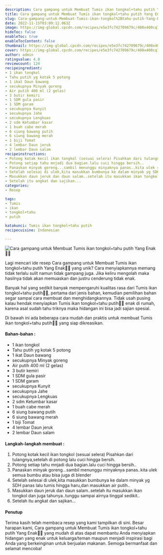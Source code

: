 ```yaml
---
description: Cara gampang untuk Membuat Tumis ikan tongkol+tahu putih Yang Enak"
title: Cara gampang untuk Membuat Tumis ikan tongkol+tahu putih Yang Enak
slug: Cara-gampang-untuk-Membuat-Tumis-ikan-tongkol%2Btahu-putih-Yang-Enak
date: 2022-11-15T03:09:12.063Z
image: https://img-global.cpcdn.com/recipes/e5e3fc742709679c/400x400cq70/photo.jpg
hideToc: false
enableToc: true
enableTocContent: false
thumbnail: https://img-global.cpcdn.com/recipes/e5e3fc742709679c/400x400cq70/photo.jpg
cover: https://img-global.cpcdn.com/recipes/e5e3fc742709679c/400x400cq70/photo.jpg
author: admin
ratingvalue: 4.8
reviewcount: 124
recipeingredient:
- 1 ikan tongkol
- Tahu putih yg kotak 5 potong
- 1 ikat Daun bawang
- secukupnya Minyak goreng
- Air putih 400 ml (2 gelas)
- 3 butir kemiri
- 1 SDM gula pasir
- 1 SDM garam
- secukupnya Kunyit
- secukupnya Jahe
- secukupnya Lengkuas
- 2 sdm Ketumbar kasar
- 1 buah cabe merah
- 6 siung bawang putih
- 6 siung bawang merah
- 1 biji Tomat
- 4 lembar Daun jeruk
- 2 lembar Daun salam
recipeinstructions:
- Potong kotak kecil ikan tongkol (sesuai selera) Pisahkan dari tulangnya,setelah di potong lalu cuci hingga bersih.
- Potong setiap tahu mnjadi dua bagian.lalu cuci hingga bersih..
- Panaskan minyak goreng...sambil menunggu minyaknya panas..kita ulek semua bumbu atau bisa juga di blender
- Setelah selesai di ulek,kita masukkan bumbunya ke dalam minyak yg SDH panas lalu tumis hingga haru,dan masukkan air putih..
- Masukkan daun jeruk dan daun salam..setelah itu masukkan ikan tongkol dan juga tahunya..tunggu sampai airnya tinggal sedikit..
- Setelah itu angkat dan sajikan...
categories:
- Resep

tags:
- Tumis
- ikan
- tongkol+tahu
- putih

katakunci: Tumis ikan tongkol+tahu putih
recipecuisine: Indonesian

---
```


![Cara gampang untuk Membuat Tumis ikan tongkol+tahu putih Yang Enak👩‍🍳](https://img-global.cpcdn.com/recipes/e5e3fc742709679c/400x400cq70/photo.jpg)

Lagi mencari ide resep Cara gampang untuk Membuat Tumis ikan tongkol+tahu putih Yang Enak👩‍🍳 yang unik? Cara menyiapkannya memang tidak terlalu sulit namun tidak gampang juga. Jika keliru mengolah maka hasilnya tidak akan memuaskan dan justru cenderung tidak enak.

Banyak hal yang sedikit banyak mempengaruhi kualitas rasa dari Tumis ikan tongkol+tahu putih👩‍🍳, pertama dari jenis bahan, kemudian pemilihan bahan segar sampai cara membuat dan menghidangkannya. Tidak usah pusing kalau hendak menyiapkan Tumis ikan tongkol+tahu putih👩‍🍳 enak di rumah, karena asal sudah tahu triknya maka hidangan ini bisa jadi sajian spesial.

Di bawah ini ada beberapa cara mudah dan praktis untuk membuat Tumis ikan tongkol+tahu putih👩‍🍳 yang siap dikreasikan.

<!--inarticleads1-->

#### Bahan-bahan :

- 1 ikan tongkol
- Tahu putih yg kotak 5 potong
- 1 ikat Daun bawang
- secukupnya Minyak goreng
- Air putih 400 ml (2 gelas)
- 3 butir kemiri
- 1 SDM gula pasir
- 1 SDM garam
- secukupnya Kunyit
- secukupnya Jahe
- secukupnya Lengkuas
- 2 sdm Ketumbar kasar
- 1 buah cabe merah
- 6 siung bawang putih
- 6 siung bawang merah
- 1 biji Tomat
- 4 lembar Daun jeruk
- 2 lembar Daun salam

<!--inarticleads2-->

#### Langkah-langkah membuat :

1. Potong kotak kecil ikan tongkol (sesuai selera) Pisahkan dari tulangnya,setelah di potong lalu cuci hingga bersih.
1. Potong setiap tahu mnjadi dua bagian.lalu cuci hingga bersih..
1. Panaskan minyak goreng...sambil menunggu minyaknya panas..kita ulek semua bumbu atau bisa juga di blender
1. Setelah selesai di ulek,kita masukkan bumbunya ke dalam minyak yg SDH panas lalu tumis hingga haru,dan masukkan air putih..
1. Masukkan daun jeruk dan daun salam..setelah itu masukkan ikan tongkol dan juga tahunya..tunggu sampai airnya tinggal sedikit..
1. Setelah itu angkat dan sajikan...

#### Penutup

Terima kasih telah membaca resep yang kami tampilkan di sini. Besar harapan kami, Cara gampang untuk Membuat Tumis ikan tongkol+tahu putih Yang Enak👩‍🍳 yang mudah di atas dapat membantu Anda menyiapkan hidangan yang enak untuk keluarga/teman maupun menjadi inspirasi bagi Anda yang berkeinginan untuk berjualan makanan. Semoga bermanfaat dan selamat mencoba!